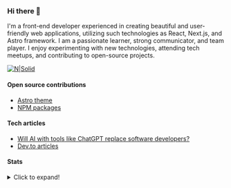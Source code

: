 ### Hi there 👋

I'm a front-end developer experienced in creating beautiful and user-friendly web applications, utilizing such technologies as React, Next.js, and Astro framework. I am a passionate learner, strong communicator, and team player. I enjoy experimenting with new technologies, attending tech meetups, and contributing to open-source projects.

[![N|Solid](https://img.shields.io/badge/LinkedIn-0077B5?style=for-the-badge&logo=linkedin&logoColor=white)](https://www.linkedin.com/in/veranika-kasparevych/)

#### Open source contributions

- [Astro theme](https://github.com/veranikabarel/astro-portfolio)
- [NPM packages](https://www.npmjs.com/settings/veranikabarel/packages) 

#### Tech articles 

- [Will AI with tools like ChatGPT replace software developers?](https://espeo.eu/blog/ai-chatgpt-software-development/)
- [Dev.to articles](https://dev.to/veranikabarel)

#### Stats

<details>
  <summary>Click to expand!</summary>

[![veranikabarel's GitHub stats](https://github-readme-stats.vercel.app/api?username=veranikabarel)](https://github.com/veranikabarel/github-readme-stats&show_icons=true&rank_icon=github)

[![Top Langs](https://github-readme-stats.vercel.app/api/top-langs/?username=veranikabarel)](https://github.com/veranikabarel/github-readme-stats&layout=compact)
  
</details>

<!--
**veranikabarel/veranikabarel** is a ✨ _special_ ✨ repository because its `README.md` (this file) appears on your GitHub profile.

Here are some ideas to get you started:

- 🔭 I’m currently working on ...
- 🌱 I’m currently learning ...
- 👯 I’m looking to collaborate on ...
- 🤔 I’m looking for help with ...
- 💬 Ask me about ...
- 📫 How to reach me: ...
- 😄 Pronouns: ...
- ⚡ Fun fact: ...
-->
